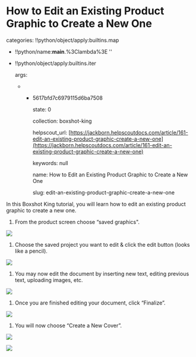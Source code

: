# How to Edit an Existing Product Graphic to Create a New One

categories: !!python/object/apply:builtins.map

* !!python/name:**main**.%3Clambda%3E ''
* !!python/object/apply:builtins.iter

  args:

  * * 5617bfd7c6979115d6ba7508

      state: 0

      collection: boxshot-king

      helpscout\_url: [https://jackborn.helpscoutdocs.com/article/161-edit-an-existing-product-graphic-create-a-new-one](https://jackborn.helpscoutdocs.com/article/161-edit-an-existing-product-graphic-create-a-new-one)

      keywords: null

      name: How to Edit an Existing Product Graphic to Create a New One

      slug: edit-an-existing-product-graphic-create-a-new-one

In this Boxshot King tutorial, you will learn how to edit an existing product graphic to create a new one.

1. From the product screen choose “saved graphics". 

![](http://www.boxshotking.com/wdp/wp-content/uploads/2015/01/t_bsk-image111.png)

1. Choose the saved project you want to edit & click the edit button \(looks like a pencil\).   

![](http://www.boxshotking.com/wdp/wp-content/uploads/2015/01/t_bsk-image121.png)

1. You may now edit the document by inserting new text, editing previous text, uploading images, etc.   

![](http://www.boxshotking.com/wdp/wp-content/uploads/2015/01/t_bsk-image131.png)

1. Once you are finished editing your document, click “Finalize”.   

![](http://www.boxshotking.com/wdp/wp-content/uploads/2015/01/t_bsk-image151.png)

1. You will now choose “Create a New Cover”. 

![](http://www.boxshotking.com/wdp/wp-content/uploads/2015/01/t_bsk-image141.png)

![](http://www.boxshotking.com/wdp/wp-content/uploads/2015/01/t_bsk-image101.png)

